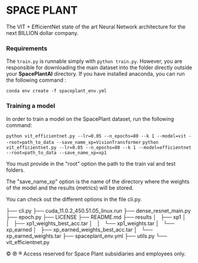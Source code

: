 # SPACE PLANT

The VIT + EfficientNet state of the art Neural Network architecture for the next BILLION dollar company.

### Requirements

The `train.py` is runnable simply with `python train.py`. However, you are responsible for downloading the main dataset into the folder directly outside your <b>SpacePlantAI</b> directory. If you have installed anaconda, you can run the following command :

```conda env create -f spaceplant_env.yml```

### Training a model

In order to train a model on the SpacePlant dataset, run the following command:

```python vit_efficientnet.py --lr=0.05 --n_epochs=80 --k 1 --model=vit --root=path_to_data --save_name_xp=VisionTransformer```
```python vit_efficientnet.py --lr=0.05 --n_epochs=80 --k 1 --model=efficientnet --root=path_to_data --save_name_xp=xp1```

You must provide in the "root" option the path to the train val and test folders. 

The "save_name_xp" option is the name of the directory where the weights of the model and the results (metrics) will be stored.

You can check out the different options in the file cli.py.

├── cli.py
├── cuda_11.0.2_450.51.05_linux.run
├── dense_resnet_main.py
├── epoch.py
├── LICENSE
├── README.md
├── results
│   ├── xp1
│   │   ├── xp1_weights_best_acc.tar
│   │   └── xp1_weights.tar
│   └── xp_earned
│       ├── xp_earned_weights_best_acc.tar
│       └── xp_earned_weights.tar
├── spaceplant_env.yml
├── utils.py
└── vit_efficientnet.py



© ℗ ® Access reserved for Space Plant subsidiaries and employees only.

